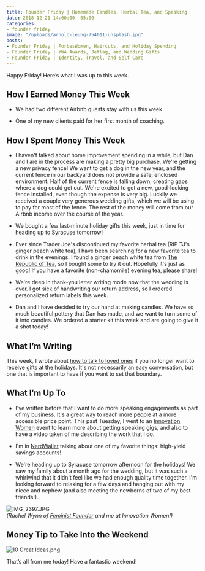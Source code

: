 ```yaml
---
title: Founder Friday | Homemade Candles, Herbal Tea, and Speaking
date: 2018-12-21 14:00:00 -05:00
categories:
- founder friday
image: "/uploads/arnold-leung-754011-unsplash.jpg"
posts:
- Founder Friday | ForbesWomen, Haircuts, and Holiday Spending
- Founder Friday | YWA Awards, Jetlag, and Wedding Gifts
- Founder Friday | Identity, Travel, and Self Care
---
```


Happy Friday! Here’s what I was up to this week.

## **How I Earned Money This Week**

* We had two different Airbnb guests stay with us this week.

* One of my new clients paid for her first month of coaching.

## **How I Spent Money This Week**

* I haven't talked about home improvement spending in a while, but Dan and I are in the process are making a pretty big purchase. We're getting a new privacy fence! We want to get a dog in the new year, and the current fence in our backyard does not provide a safe, enclosed environment. Half of the current fence is falling down, creating gaps where a dog could get out. We're excited to get a new, good-looking fence installed, even though the expense is very big. Luckily we received a couple very generous wedding gifts, which we will be using to pay for most of the fence. The rest of the money will come from our Airbnb income over the course of the year.

* We bought a few last-minute holiday gifts this week, just in time for heading up to Syracuse tomorrow!

* Ever since Trader Joe's discontinued my favorite herbal tea (RIP TJ's ginger peach white tea), I have been searching for a new favorite tea to drink in the evenings. I found a ginger peach white tea from [The Republic of Tea](https://www.republicoftea.com/), so I bought some to try it out. Hopefully it's just as good! If you have a favorite (non-chamomile) evening tea, please share!

* We're deep in thank-you letter writing mode now that the wedding is over. I got sick of handwriting our return address, so I ordered personalized return labels this week.

* Dan and I have decided to try our hand at making candles. We have so much beautiful pottery that Dan has made, and we want to turn some of it into candles. We ordered a starter kit this week and are going to give it a shot today!

## **What I’m Writing**

This week, I wrote about [how to talk to loved ones](https://www.maggiegermano.com/blog/how-to-talk-to-loved-ones-if-you-dont-want-to-receive-gifts/) if you no longer want to receive gifts at the holidays. It's not necessarily an easy conversation, but one that is important to have if you want to set that boundary.

## **What I’m Up To**

* I've written before that I want to do more speaking engagements as part of my business. It's a great way to reach more people at a more accessible price point. This past Tuesday, I went to an [Innovation Women](https://innovationwomen.wordpress.com/) event to learn more about getting speaking gigs, and also to have a video taken of me describing the work that I do.

* I'm in [NerdWallet](https://www.nerdwallet.com/blog/banking/your-easiest-new-years-resolution-make-your-money-work-harder/) talking about one of my favorite things: high-yield savings accounts!

* We're heading up to Syracuse tomorrow afternoon for the holidays! We saw my family about a month ago for the wedding, but it was such a whirlwind that it didn't feel like we had enough quality time together. I'm looking forward to relaxing for a few days and hanging out with my niece and nephew (and also meeting the newborns of two of my best friends!).

![IMG_2397.JPG](/uploads/IMG_2397.JPG)\
*(Rachel Wynn of [Feminist Founder](https://www.feministfounder.com/) and me at Innovation Women!)*

## **Money Tip to Take Into the Weekend**

![10 Great Ideas.png](/uploads/10%20Great%20Ideas.png)

That’s all from me today! Have a fantastic weekend!
